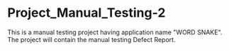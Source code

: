 # Project_Manual_Testing-2
This is a manual testing project having application name "WORD SNAKE". The project will contain the manual testing Defect Report.
